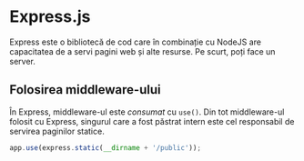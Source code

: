 # Express.js

Express este o bibliotecă de cod care în combinație cu NodeJS are capacitatea de a servi pagini web și alte resurse. Pe scurt, poți face un server.

## Folosirea middleware-ului

În Express, middleware-ul este *consumat* cu `use()`. Din tot middleware-ul folosit cu Express, singurul care a fost păstrat intern este cel responsabil de servirea paginilor statice.

```javascript
app.use(express.static(__dirname + '/public'));
```

